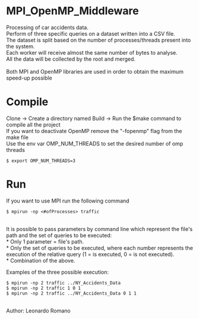 # MPI_OpenMP_Middleware
Processing of car accidents data. <br/>
Perform of three specific queries on a dataset written into a CSV file. <br/>
The dataset is split based on the number of processes/threads present into the system.<br/> 
Each worker will receive almost the same number of bytes to analyse.<br/> 
All the data will be collected by the root and merged.<br/>
<br/>
Both MPI and OpenMP libraries are used in order to obtain the maximum speed-up possible

# Compile

Clone -> Create a directory named Build -> Run the $make command to compile all the project<br/>
If you want to deactivate OpenMP remove the "-fopenmp" flag from the make file<br/>
Use the env var OMP_NUM_THREADS to set the desired number of omp threads<br/>
```
$ export OMP_NUM_THREADS=3
```

# Run

If you want to use MPI run the following command<br/>
```
$ mpirun -np <#ofProcesses> traffic
```
<br/>
It is possible to pass parameters by command line which represent the file's path and the set of queries to be executed: <br/>
* Only 1 parameter = file's path.<br/>
* Only the set of queries to be executed, where each number represents the execution of the relative query (1 = is executed, 0 = is not executed).<br/>
* Combination of the above.<br/>

Examples of the three possible execution:<br/>

```
$ mpirun -np 2 traffic ../NY_Accidents_Data
$ mpirun -np 2 traffic 1 0 1
$ mpirun -np 2 traffic ../NY_Accidents_Data 0 1 1
```

<br/>
Author: Leonardo Romano<br/>

